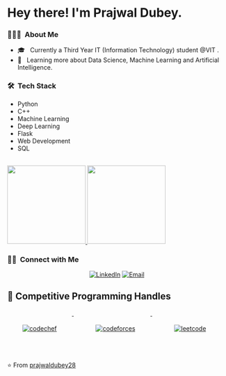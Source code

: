 <h1> Hey there! I'm Prajwal Dubey.</h1>

<h3> 👨🏻‍💻 &nbsp;About Me </h3>

- 🎓 &nbsp; Currently a Third Year IT (Information Technology) student @VIT .
- 🌱 &nbsp; Learning more about Data Science, Machine Learning and Artificial Intelligence.

<h3> 🛠 &nbsp;Tech Stack</h3>
<ul>
<li>Python</li>
<li>C++</li>
<li>Machine Learning</li>
<li>Deep Learning</li>
<li>Flask</li>
<li>Web Development</li>
<li>SQL</li>
</ul>

<br/>

<a href="https://github.com/prajwaldubey28">
  <img height="180em" src="https://github-readme-stats.vercel.app/api?username=prajwaldubey28&theme=buefy&show_icons=true" />
  <img height="180em" src="https://github-readme-stats.vercel.app/api/top-langs/?username=prajwaldubey28&theme=buefy&layout=compact" />
</a>

<br/>

<h3> 🤝🏻 &nbsp;Connect with Me </h3>

<p align="center">
<a href="https://www.linkedin.com/in/prajwal-dubey-8400711ab/"><img alt="LinkedIn" src="https://img.shields.io/badge/LinkedIn-Prajwal%20Dubey-blue?style=flat-square&logo=linkedin"></a>
<a href="mailto:prajwal.dubey@vit.edu.in"><img alt="Email" src="https://img.shields.io/badge/Email-prajwal.dubey@vit.edu.in-blue?style=flat-square&logo=gmail"></a>
</p>

## 📢 Competitive Programming Handles
<p align="left">
    <a href="https://www.codechef.com/users/prajwaldubey28">
    <img src="https://cp-logo.vercel.app/codechef/prajwaldubey28" alt="codechef" style="vertical-align:top; margin:35px">
  </a>&nbsp;&nbsp;&nbsp;
  
  <a href="https://codeforces.com/profile/prajwaldubey28">
    <img src="https://cp-logo.vercel.app/codeforces/prajwaldubey28" alt="codeforces" style="vertical-align:top; margin:35px">
  </a>&nbsp;&nbsp;&nbsp;

  <a href="https://leetcode.com/Prajwal28/9">
    <img src="https://cp-logo.vercel.app/leetcode/Prajwal28" alt="leetcode" style="vertical-align:top; margin:35px">
  </a>&nbsp;&nbsp;&nbsp;
</p>

⭐️ From [prajwaldubey28](https://github.com/prajwaldubey28)
